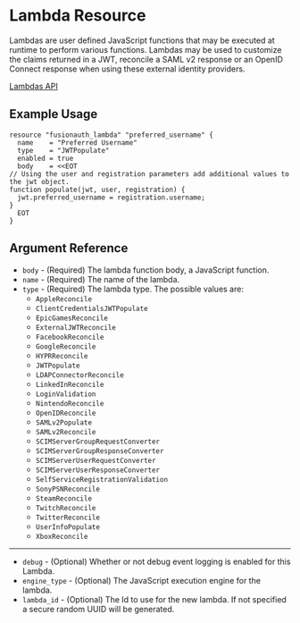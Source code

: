 # Lambda Resource

Lambdas are user defined JavaScript functions that may be executed at runtime to perform various functions. Lambdas may be used to customize the claims returned in a JWT, reconcile a SAML v2 response or an OpenID Connect response when using these external identity providers.

[Lambdas API](https://fusionauth.io/docs/v1/tech/apis/lambdas)

## Example Usage

```hcl
resource "fusionauth_lambda" "preferred_username" {
  name    = "Preferred Username"
  type    = "JWTPopulate"
  enabled = true
  body    = <<EOT
// Using the user and registration parameters add additional values to the jwt object.
function populate(jwt, user, registration) {
  jwt.preferred_username = registration.username;
}
  EOT
}
```

## Argument Reference

* `body` - (Required) The lambda function body, a JavaScript function.
* `name` - (Required) The name of the lambda.
* `type` - (Required) The lambda type. The possible values are:
  * `AppleReconcile`
  * `ClientCredentialsJWTPopulate`
  * `EpicGamesReconcile`
  * `ExternalJWTReconcile`
  * `FacebookReconcile`
  * `GoogleReconcile`
  * `HYPRReconcile`
  * `JWTPopulate`
  * `LDAPConnectorReconcile`
  * `LinkedInReconcile`
  * `LoginValidation`
  * `NintendoReconcile`
  * `OpenIDReconcile`
  * `SAMLv2Populate`
  * `SAMLv2Reconcile`
  * `SCIMServerGroupRequestConverter`
  * `SCIMServerGroupResponseConverter`
  * `SCIMServerUserRequestConverter`
  * `SCIMServerUserResponseConverter`
  * `SelfServiceRegistrationValidation`
  * `SonyPSNReconcile`
  * `SteamReconcile`
  * `TwitchReconcile`
  * `TwitterReconcile`
  * `UserInfoPopulate`
  * `XboxReconcile`

---

* `debug` - (Optional) Whether or not debug event logging is enabled for this Lambda.
* `engine_type` - (Optional) The JavaScript execution engine for the lambda.
* `lambda_id` - (Optional) The Id to use for the new lambda. If not specified a secure random UUID will be generated.
